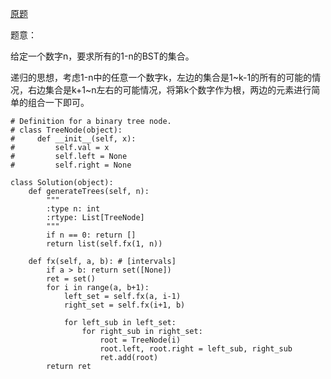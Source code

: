 [原题](https://leetcode.com/problems/unique-binary-search-trees-ii/)


题意：

给定一个数字n，要求所有的1-n的BST的集合。


递归的思想，考虑1-n中的任意一个数字k，左边的集合是1~k-1的所有的可能的情况，右边集合是k+1~n左右的可能情况，将第k个数字作为根，两边的元素进行简单的组合一下即可。


```
# Definition for a binary tree node.
# class TreeNode(object):
#     def __init__(self, x):
#         self.val = x
#         self.left = None
#         self.right = None

class Solution(object):
    def generateTrees(self, n):
        """
        :type n: int
        :rtype: List[TreeNode]
        """
        if n == 0: return []
        return list(self.fx(1, n))
        
    def fx(self, a, b): # [intervals]
        if a > b: return set([None])
        ret = set()
        for i in range(a, b+1):
            left_set = self.fx(a, i-1)
            right_set = self.fx(i+1, b)
            
            for left_sub in left_set:
                for right_sub in right_set:
                    root = TreeNode(i)
                    root.left, root.right = left_sub, right_sub
                    ret.add(root)
        return ret
        

```